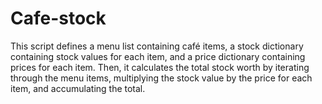 # Cafe-stock
This script defines a menu list containing café items, a stock dictionary containing stock values for each item, and a price dictionary containing prices for each item. Then, it calculates the total stock worth by iterating through the menu items, multiplying the stock value by the price for each item, and accumulating the total. 
